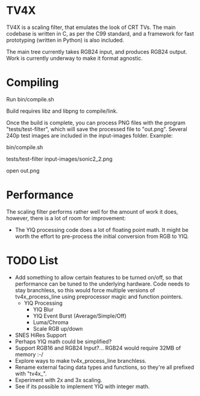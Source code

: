 TV4X
====

TV4X is a scaling filter, that emulates the look of CRT TVs. The main codebase is written in C, as per the C99 standard, and a framework for fast prototyping (written in Python) is also included.

The main tree currently takes RGB24 input, and produces RGB24 output. Work is currently underway to make it format agnostic.

Compiling
=========

Run bin/compile.sh

Build requires libz and libpng to compile/link.

Once the build is complete, you can process PNG files with the program "tests/test-filter", which will save the processed file to "out.png". Several 240p test images are included in the input-images folder. Example:

bin/compile.sh

tests/test-filter input-images/sonic2_2.png

open out.png

Performance
===========

The scaling filter performs rather well for the amount of work it does, however, there is a lot of room for improvement:

- The YIQ processing code does a lot of floating point math. It might be worth the effort to pre-process the initial conversion from RGB to YIQ.

TODO List
=========

- Add something to allow certain features to be turned on/off, so that performance can be tuned to the underlying hardware. Code needs to stay branchless, so this would force multiple versions of tv4x_process_line using preprocessor magic and function pointers.
    - YIQ Processing
        - YIQ Blur
        - YIQ Event Burst (Average/Simple/Off)
        - Luma/Chroma
        - Scale RGB up/down
- SNES HiRes Support
- Perhaps YIQ math could be simplified?
- Support RGB16 and RGB24 Input?... RGB24 would require 32MB of memory :-/
- Explore ways to make tv4x_process_line branchless.
- Rename external facing data types and functions, so they're all prefixed with "tv4x_".
- Experiment with 2x and 3x scaling.
- See if its possible to implement YIQ with integer math.
